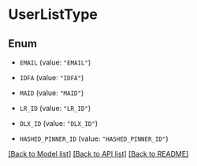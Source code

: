 # UserListType

## Enum


* `EMAIL` (value: `"EMAIL"`)

* `IDFA` (value: `"IDFA"`)

* `MAID` (value: `"MAID"`)

* `LR_ID` (value: `"LR_ID"`)

* `DLX_ID` (value: `"DLX_ID"`)

* `HASHED_PINNER_ID` (value: `"HASHED_PINNER_ID"`)


[[Back to Model list]](../README.md#documentation-for-models) [[Back to API list]](../README.md#documentation-for-api-endpoints) [[Back to README]](../README.md)


